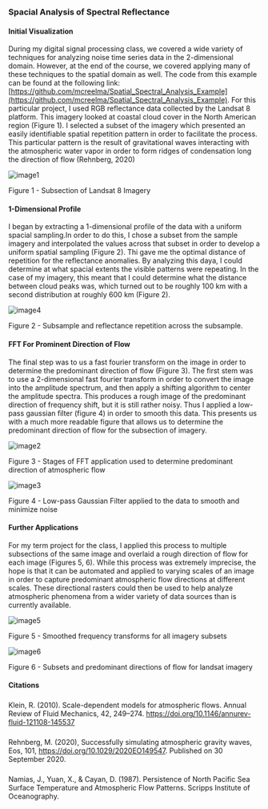 ### **Spacial Analysis of Spectral Reflectance**


#### **Initial Visualization**

During my digital signal processing class, we covered a wide variety of techniques for analyzing noise time series data in the 2-dimensional domain. However, at the end of the course, we covered applying many of these techniques to the spatial domain as well. The code from this example can be found at the following link: [https://github.com/mcreelma/Spatial_Spectral_Analysis_Example](https://github.com/mcreelma/Spatial_Spectral_Analysis_Example). For this particular project, I used RGB reflectance data collected by the Landsat 8 platform. This imagery looked at coastal cloud cover in the North American region (Figure 1). I selected a subset of the imagery which presented an easily identifiable spatial repetition pattern in order to facilitate the process. This particular pattern is the result of gravitational waves interacting with the atmospheric water vapor in order to form ridges of condensation long the direction of flow (Rehnberg, 2020) 


![image1](https://user-images.githubusercontent.com/44550282/202879109-c2c77584-a50d-4191-abe7-2aa21c7d7145.png)

Figure 1 - Subsection of Landsat 8 Imagery


#### **1-Dimensional Profile**

 I began by extracting a  1-dimensional profile of the data with a uniform spacial sampling.In order to do this, I chose a subset from the sample imagery and interpolated the values across that subset in order to develop a uniform spatial sampling (Figure 2). Thi gave me the optimal distance of repetition for the reflectance anomalies. By analyzing this daya, I could determine at what spacial extents the visible patterns were repeating. In the case of my imagery, this meant that I could determine what the distance between cloud peaks was, which turned out to be roughly 100 km with a second distribution at roughly 600 km (Figure 2).

![image4](https://user-images.githubusercontent.com/44550282/202879112-1174b756-944f-4742-9220-8f077945c41f.png)

Figure 2 - Subsample and reflectance repetition across the subsample. 	


#### **FFT For Prominent Direction of Flow**

The final step was to us a fast fourier transform on the image in order to determine the predominant direction of flow (Figure 3). The first stem was to use a 2-dimensional fast fourier transform in order to convert the image into the amplitude spectrum, and then apply a shifting algorithm to center the amplitude spectra. This produces a rough image of the predominant direction of frequency shift, but it is still rather noisy. Thus I applied a low-pass gaussian filter (figure 4) in order to smooth this data. This presents us with a much more readable figure that allows us to determine the predominant direction of flow for the subsection of imagery. 

![image2](https://user-images.githubusercontent.com/44550282/202879125-4bddfe47-3ad8-46fe-841a-b097ef821448.png)

Figure 3 - Stages of FFT application used to determine predominant direction of atmospheric flow



![image3](https://user-images.githubusercontent.com/44550282/202879076-514f2a6d-cdef-4849-9fc8-1a037c24b88a.png)



Figure 4 - Low-pass Gaussian Filter applied to the data to smooth and minimize noise


#### **Further Applications**

For my term project for the class, I applied this process to multiple subsections of the same image and overlaid a rough direction of flow for each image (Figures 5, 6). While this process was extremely imprecise, the hope is that it can be automated and applied to varying scales of an image in order to capture predominant atmospheric flow directions at different scales. These directional rasters could then be used to help analyze atmospheric phenomena from a wider variety of data sources than is currently available.

![image5](https://user-images.githubusercontent.com/44550282/202879154-3bc71141-f4c5-4fb7-b940-a771b5e724d8.png)


Figure 5 - Smoothed frequency transforms for all imagery subsets 

![image6](https://user-images.githubusercontent.com/44550282/202879149-9ff4e4db-7c20-417f-802c-c301bd442c52.png)


Figure 6 - Subsets and predominant directions of flow for landsat imagery


#### **Citations**


### 
Klein, R. (2010). Scale-dependent models for atmospheric flows. Annual Review of Fluid Mechanics, 42, 249–274. https://doi.org/10.1146/annurev-fluid-121108-145537


### 
Rehnberg, M. (2020), Successfully simulating atmospheric gravity waves, Eos, 101, https://doi.org/10.1029/2020EO149547. Published on 30 September 2020.


### 
Namias, J., Yuan, X., & Cayan, D. (1987). Persistence of North Pacific Sea Surface Temperature and Atmospheric Flow Patterns. Scripps Institute of Oceanography.


